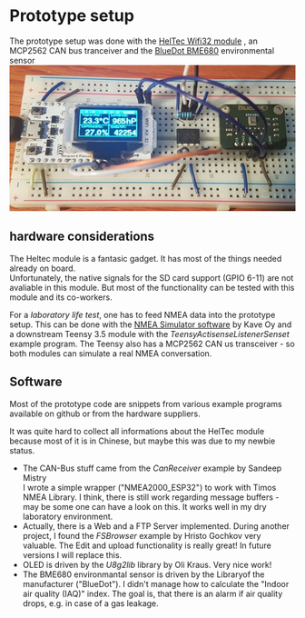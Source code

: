 # Prototype setup

The prototype setup was done with the [HelTec Wifi32 module](https://www.amazon.de/gp/product/B076P8GRWV/ref=oh_aui_detailpage_o04_s00?ie=UTF8&psc=1)
, an MCP2562 CAN bus tranceiver and the [BlueDot BME680](https://www.bluedot.space/bme680/) environmental sensor  
![prototype configuration](https://github.com/petermuenstermann/SeaIA/blob/prototyve-dev/prototype/images/SeaIA_prototype.jpg)

## hardware considerations
The Heltec module is a fantasic gadget. It has most of the things needed already on board.  
Unfortunately, the native signals for the SD card support (GPIO 6-11) are not avaliable in this module. But most of the functionality can be tested with this module and its co-workers.

For a _laboratory life test_, one has to feed NMEA data into the prototype setup. This can be done with the [NMEA Simulator software](http://www.kave.fi/Apps/) by Kave Oy and a downstream Teensy 3.5 module with the _TeensyActisenseListenerSenset_ example program.
The Teensy also has a MCP2562 CAN us transceiver - so both modules can simulate a real NMEA conversation.

## Software
Most of the prototype code are snippets from various example programs available on github or from the hardware suppliers.

It was quite hard to collect all informations about the HelTec module because most of it is in Chinese, but maybe this was due to my newbie status.  
* The CAN-Bus stuff came from the _CanReceiver_ example by Sandeep Mistry  
I wrote a simple wrapper ("NMEA2000_ESP32") to work with Timos NMEA Library. I think, there is still work regarding message buffers - may be some one can have a look on this. It works well in my dry laboratory environment.
* Actually, there is a Web and a FTP Server implemented. During another project, I found the _FSBrowser_ example by Hristo Gochkov very valuable. The Edit and upload functionality is really great! In future versions I will replace this.
* OLED is driven by the _U8g2lib_ library by Oli Kraus. Very nice work!
* The BME680 environmantal sensor is driven by the Libraryof the manufacturer ("BlueDot"). I didn't manage how to calculate the "Indoor air quality (IAQ)" index. The goal is, that there is an alarm if air quality drops, e.g. in case of a gas leakage.

